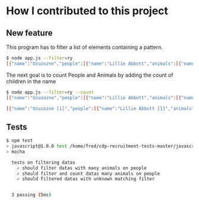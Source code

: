 # How I contributed to this project

## New feature
This program has to filter a list of elements containing a pattern.

```sh
$ node app.js --filter=ry
[{"name":"Uzuzozne","people":[{"name":"Lillie Abbott","animals":[{"name":"John Dory"}]}]},{"name":"Satanwi","people":[{"name":"Anthony Bruno","animals":[{"name":"Oryx"}]}]}]

```

The next goal is to count People and Animals by adding the count of children in the name

```sh
$ node app.js --filter=ry --count
[{"name":"Uzuzozne","people":[{"name":"Lillie Abbott","animals":[{"name":"John Dory"}]}]},{"name":"Satanwi","people":[{"name":"Anthony Bruno","animals":[{"name":"Oryx"}]}]}]

[{"name":"Uzuzozne [1]","people":[{"name":"Lillie Abbott [1]","animals":[{"name":"John Dory"}]}]},{"name":"Satanwi [1]","people":[{"name":"Anthony Bruno [1]","animals":[{"name":"Oryx"}]}]}]
```

## Tests

```sh
$ npm test
> javascript@1.0.0 test /home/fred/cdp-recruitment-tests-master/javascript
> mocha

  tests on filtering datas
    ✓ should filter datas with many animals on people
    ✓ should filter and count datas many animals on people
    ✓ should filtered datas with unknown matching filter


  3 passing (5ms)
```

